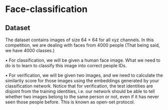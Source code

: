 # Face-classification
## Dataset
The dataset contains images of size 64 × 64 for all xyz channels. In this competition, we are dealing with faces from 4000 people
(That being said, we have 4000 classes.) 

•  For classification, we will be given a human face image. What we need to do is to learn to classify
this image into correct people IDs.

• For verification, we will be given two images, and we need to calculate the similarity score for those
images using the embeddings generated by your classification network. Notice that for verification, the
test identities are disjoint from the training identities, i.e. our network should be able to tell whether
two images belong to the same person or not, even if it has never seen those people before. This is
known as open-set protocol.
